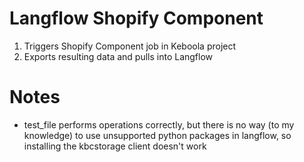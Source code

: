 # Langflow Shopify Component
1. Triggers Shopify Component job in Keboola project
2. Exports resulting data and pulls into Langflow

# Notes
+ test_file performs operations correctly, but there is no way (to my knowledge) to use unsupported python packages in langflow, so installing the kbcstorage client doesn't work
